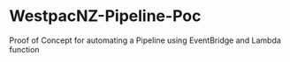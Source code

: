 # WestpacNZ-Pipeline-Poc
Proof of Concept for automating a Pipeline using EventBridge and Lambda function
